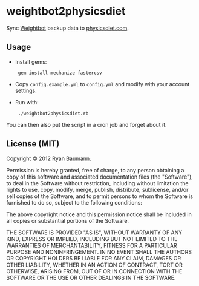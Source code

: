 weightbot2physicsdiet
=====================

Sync [Weightbot](http://tapbots.com/software/weightbot/) backup data to [physicsdiet.com](http://physicsdiet.com/).

Usage
-----

 * Install gems:

        gem install mechanize fastercsv

 * Copy `config.example.yml` to `config.yml` and modify with your account settings.

 * Run with:

        ./weightbot2physicsdiet.rb

You can then also put the script in a cron job and forget about it.

License (MIT)
-------------
Copyright © 2012 Ryan Baumann.

Permission is hereby granted, free of charge, to any person obtaining a copy of this software and associated documentation files (the "Software"), to deal in the Software without restriction, including without limitation the rights to use, copy, modify, merge, publish, distribute, sublicense, and/or sell copies of the Software, and to permit persons to whom the Software is furnished to do so, subject to the following conditions:

The above copyright notice and this permission notice shall be included in all copies or substantial portions of the Software.

THE SOFTWARE IS PROVIDED "AS IS", WITHOUT WARRANTY OF ANY KIND, EXPRESS OR IMPLIED, INCLUDING BUT NOT LIMITED TO THE WARRANTIES OF MERCHANTABILITY, FITNESS FOR A PARTICULAR PURPOSE AND NONINFRINGEMENT. IN NO EVENT SHALL THE AUTHORS OR COPYRIGHT HOLDERS BE LIABLE FOR ANY CLAIM, DAMAGES OR OTHER LIABILITY, WHETHER IN AN ACTION OF CONTRACT, TORT OR OTHERWISE, ARISING FROM, OUT OF OR IN CONNECTION WITH THE SOFTWARE OR THE USE OR OTHER DEALINGS IN THE SOFTWARE.
